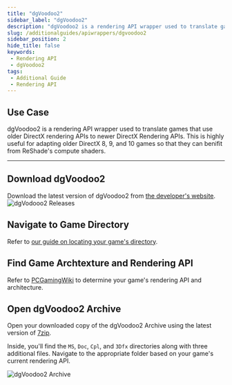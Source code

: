 ```yaml
---
title: "dgVoodoo2"
sidebar_label: "dgVoodoo2"
description: "dgVoodoo2 is a rendering API wrapper used to translate games that use older DirectX rendering APIs to newer DirectX Rendering APIs. This is highly useful for adapting older DirectX 8, 9, and 10 games so that they can benifit from ReShade's compute shaders."
slug: /additionalguides/apiwrappers/dgvoodoo2
sidebar_position: 2
hide_title: false
keywords: 
 - Rendering API
 - dgVoodoo2
tags:
 - Additional Guide
 - Rendering API
---
```


## Use Case
dgVoodoo2 is a rendering API wrapper used to translate games that use older DirectX rendering APIs to newer DirectX Rendering APIs. This is highly useful for adapting older DirectX 8, 9, and 10 games so that they can benifit from ReShade's compute shaders.

---

## Download dgVoodoo2
Download the latest version of dgVoodoo2 from [the developer's website](https://dege.freeweb.hu/dgVoodoo2/dgVoodoo2/#latest-stable-version).
![dgVodooo2 Releases](./images/dgvoodooreleases.webp)

## Navigate to Game Directory
Refer to [our guide on locating your game's directory](../03findgameexecutable).

## Find Game Archtexture and Rendering API
Refer to [PCGamingWiki](https://pcgamingwiki.com/) to determine your game's rendering API and architecture.

## Open dgVoodoo2 Archive
Open your downloaded copy of the dgVoodoo2 Archive using the latest version of [7zip](https://www.7-zip.org/).

Inside, you'll find the `MS`, `Doc`, `Cpl`, and `3Dfx` directories along with three additional files. Navigate to the appropriate folder based on your game's  current rendering API.

![dgVoodoo2 Archive](./images/dgvoodooarchive.webp)